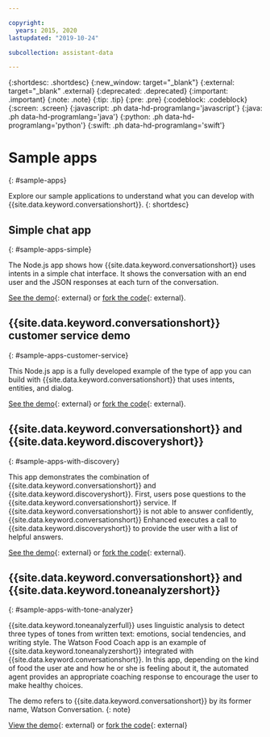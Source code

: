 ```yaml
---

copyright:
  years: 2015, 2020
lastupdated: "2019-10-24"

subcollection: assistant-data

---
```


{:shortdesc: .shortdesc}
{:new_window: target="_blank"}
{:external: target="_blank" .external}
{:deprecated: .deprecated}
{:important: .important}
{:note: .note}
{:tip: .tip}
{:pre: .pre}
{:codeblock: .codeblock}
{:screen: .screen}
{:javascript: .ph data-hd-programlang='javascript'}
{:java: .ph data-hd-programlang='java'}
{:python: .ph data-hd-programlang='python'}
{:swift: .ph data-hd-programlang='swift'}

# Sample apps
{: #sample-apps}

Explore our sample applications to understand what you can develop with {{site.data.keyword.conversationshort}}.
{: shortdesc}

## Simple chat app
{: #sample-apps-simple}

The Node.js app shows how {{site.data.keyword.conversationshort}} uses intents in a simple chat interface. It shows the conversation with an end user and the JSON responses at each turn of the conversation.

[See the demo](https://watson-assistant-simple.ng.bluemix.net/){: external} or [fork the code](https://github.com/watson-developer-cloud/assistant-simple){: external}.

## {{site.data.keyword.conversationshort}} customer service demo
{: #sample-apps-customer-service}

This Node.js app is a fully developed example of the type of app you can build with {{site.data.keyword.conversationshort}} that uses intents, entities, and dialog.

[See the demo](https://watson-assistant-demo.ng.bluemix.net/){: external} or [fork the code](https://github.com/watson-developer-cloud/assistant-demo){: external}.

## {{site.data.keyword.conversationshort}} and {{site.data.keyword.discoveryshort}}
{: #sample-apps-with-discovery}

This app demonstrates the combination of {{site.data.keyword.conversationshort}} and {{site.data.keyword.discoveryshort}}. First, users pose questions to the {{site.data.keyword.conversationshort}} service. If {{site.data.keyword.conversationshort}} is not able to answer confidently, {{site.data.keyword.conversationshort}} Enhanced executes a call to {{site.data.keyword.discoveryshort}} to provide the user with a list of helpful answers.

[See the demo](https://assistant-with-discovery-openwhisk-demo.ng.bluemix.net/){: external} or [fork the code](https://github.com/watson-developer-cloud/assistant-with-discovery-openwhisk){: external}.

## {{site.data.keyword.conversationshort}} and {{site.data.keyword.toneanalyzershort}}
{: #sample-apps-with-tone-analyzer}

{{site.data.keyword.toneanalyzerfull}} uses linguistic analysis to detect three types of tones from written text: emotions, social tendencies, and writing style. The Watson Food Coach app is an example of {{site.data.keyword.toneanalyzershort}} integrated with {{site.data.keyword.conversationshort}}. In this app, depending on the kind of food the user ate and how he or she is feeling about it, the automated agent provides an appropriate coaching response to encourage the user to make healthy choices.

The demo refers to {{site.data.keyword.conversationshort}} by its former name, Watson Conversation.
{: note}

[View the demo](https://food-coach.ng.bluemix.net/){: external} or [fork the code](https://github.com/watson-developer-cloud/food-coach){: external}
